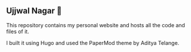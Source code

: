 
## Ujjwal Nagar 🫶
This repository contains my personal website and hosts all the code and files of it.

I built it using Hugo and used the PaperMod theme by Aditya Telange.

